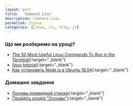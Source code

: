 ```yaml
---
layout: post
title:  'Command Line'
description: Command Line
permalink: /linux
categories: [linux, cli, http, js]
---
```

### Що ми розберемо на уроці?

* [The 50 Most Useful Linux Commands To Run in the Terminal](https://www.ubuntupit.com/the-50-best-linux-commands-to-run-in-the-terminal/){:target="_blank"}
* [linux tutorial](https://linuxsurvival.com/linux-tutorial-introduction/){:target="_blank"}
* [Как установить Node.js в Ubuntu 18.04](https://www.digitalocean.com/community/tutorials/node-js-ubuntu-18-04-ru){:target="_blank"}

### Домашнє завдання

* [Основы командной строки](https://ru.hexlet.io/courses/cli-basics){:target="_blank"}
* [Пройдіть розділ "Основы"](https://ru.code-basics.com/languages/javascript){:target="_blank"}
